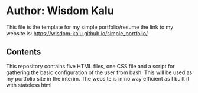 # Author: Wisdom Kalu

This file is the template for my simple portfolio/resume
the link to my website is:
https://wisdom-kalu.github.io/simple_portfolio/

## Contents

This repository contains five HTML files, one CSS file and a script for gathering the basic configuration of the user from bash.
This will be used as my portfolio site in the interim.
The website is in no way efficient as I built it with stateless html


